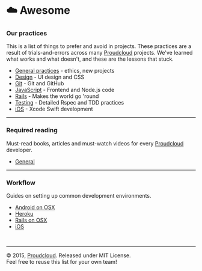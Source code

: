 # :cloud: Awesome

### Our practices
This is a list of things to prefer and avoid in projects. These practices are a result of trials-and-errors across many [Proudcloud] projects. We've learned what works and what doesn't, and these are the lessons that stuck.

- [General practices](practices/) - ethics, new projects
- [Design](practices/design.md) - UI design and CSS
- [Git](practices/git.md) - Git and GitHub
- [JavaScript](practices/javascript.md) - Frontend and Node.js code
- [Rails](practices/rails.md) - Makes the world go 'round
- [Testing](practices/testing.md) - Detailed Rspec and TDD practices
- [iOS](practices/ios.md) - Xcode Swift development

----

### Required reading
Must-read books, articles and must-watch videos for every [Proudcloud] developer.

- [General](readings/README.md)
  
----

### Workflow
Guides on setting up common development environments.

- [Android on OSX](workflow/android-osx.md)
- [Heroku](workflow/heroku.md)
- [Rails on OSX](workflow/rails-osx.md)
- [iOS](workflow/ios.md)


[Proudcloud]: http://proudcloud.net

<br>

----

:copyright: 2015, [Proudcloud]. Released under MIT License.<br>
Feel free to reuse this list for your own team!
